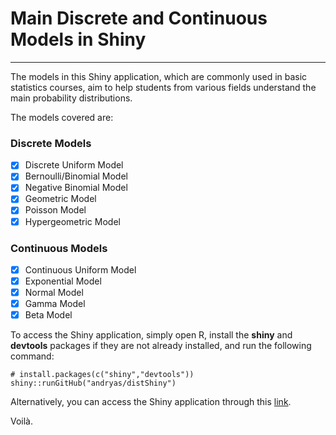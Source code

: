 # Main Discrete and Continuous Models in Shiny

***

The models in this Shiny application, which are commonly used in basic statistics courses, aim to help students from various fields understand the main probability distributions.

The models covered are:

### **Discrete Models**
- [X] Discrete Uniform Model <!-- Probability calculation -->
- [X] Bernoulli/Binomial Model <!-- Probability calculation -->
- [X] Negative Binomial Model <!-- Probability calculation -->
- [X] Geometric Model <!-- Distribution expression and probability calculation -->
- [X] Poisson Model <!-- Distribution expression and probability calculation -->
- [X] Hypergeometric Model <!-- Distribution expression and probability calculation -->

### **Continuous Models**
- [X] Continuous Uniform Model <!-- Distribution expression and probability calculation -->
- [X] Exponential Model
- [X] Normal Model
- [X] Gamma Model
- [X] Beta Model

To access the Shiny application, simply open R, install the **shiny** and **devtools** packages if they are not already installed, and run the following command:

```
# install.packages(c("shiny","devtools"))
shiny::runGitHub("andryas/distShiny")
```

Alternatively, you can access the Shiny application through this [link](http://andryaswaurzenczak.shinyapps.io/distshiny).

Voilà.
